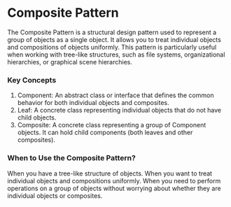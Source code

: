 # Composite Pattern
The Composite Pattern is a structural design pattern used to represent a group of objects as a single object. It allows you to treat individual objects and compositions of objects uniformly. This pattern is particularly useful when working with tree-like structures, such as file systems, organizational hierarchies, or graphical scene hierarchies.

### Key Concepts
1. Component: An abstract class or interface that defines the common behavior for both individual objects and composites.
2. Leaf: A concrete class representing individual objects that do not have child objects.
3. Composite: A concrete class representing a group of Component objects. It can hold child components (both leaves and other composites).

### When to Use the Composite Pattern?
When you have a tree-like structure of objects.
When you want to treat individual objects and compositions uniformly.
When you need to perform operations on a group of objects without worrying about whether they are individual objects or composites.
